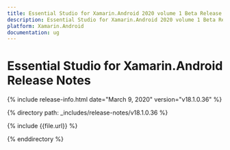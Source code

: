 ```yaml
---
title: Essential Studio for Xamarin.Android 2020 volume 1 Beta Release Notes  
description: Essential Studio for Xamarin.Android 2020 volume 1 Beta Release Notes  
platform: Xamarin.Android
documentation: ug
---
```


# Essential Studio for Xamarin.Android  Release Notes  

{% include release-info.html date="March 9, 2020"  version="v18.1.0.36" %} 


{% directory path: _includes/release-notes/v18.1.0.36 %}

{% include {{file.url}} %}

{% enddirectory %}